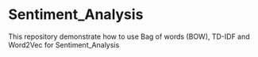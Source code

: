 # Sentiment_Analysis
This repository demonstrate how to use Bag of words (BOW), TD-IDF and Word2Vec for Sentiment_Analysis 
